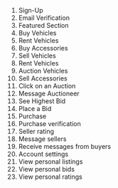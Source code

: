 1. Sign-Up
2. Email Verification
3. Featured Section
4. Buy Vehicles
5. Rent Vehicles
6. Buy Accessories
7. Sell Vehicles
8. Rent Vehicles
9. Auction Vehicles
10. Sell Accessories
11. Click on an Auction
12. Message Auctioneer
13. See Highest Bid
14. Place a Bid 
15. Purchase 
16. Purchase verification
17. Seller rating
18. Message sellers
19. Receive messages from buyers
20. Account settings
21. View personal listings
22. View personal bids
23. View personal ratings


